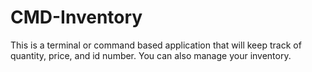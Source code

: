 # CMD-Inventory
This is a terminal or command based application that will keep track of quantity, price, and id number. You can also manage your inventory.
